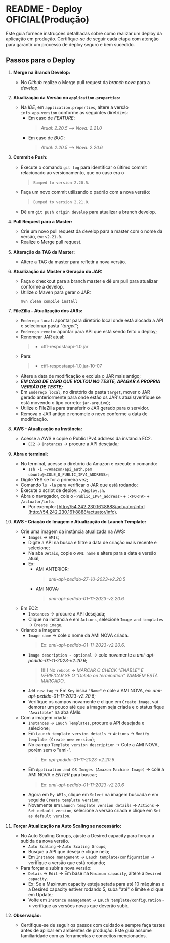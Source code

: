 # README - Deploy OFICIAL(Produção)

Este guia fornece instruções detalhadas sobre como realizar um deploy da aplicação em produção. Certifique-se de seguir cada etapa com atenção para garantir um processo de deploy seguro e bem sucedido.

## Passos para o Deploy

1. **Merge na Branch Develop:**
    - No *Github* realize o Merge pull request da *branch nova* para a *develop*.

2. **Atualização da Versão no `application.properties`:**
    - Na *IDE*, em `application.properties`, altere a versão `info.app.version` conforme as seguintes diretrizes:
        - Em caso de *FEATURE*:
            > *Atual: 2.20.5* --> *Nova: 2.21.0*
        - Em caso de *BUG*:
            > *Atual: 2.20.5* --> *Nova: 2.20.6*   

3. **Commit e Push:**
    - Execute o comando ```git log``` para identificar o último commit relacionado ao versionamento, que no caso era o
        > `Bumped to version 2.20.5`.
    - Faça um novo commit utilizando o padrão com a nova versão:
        > `Bumped to version 2.21.0`.
    - Dê um `git push origin develop` para atualizar a branch develop.

4. **Pull Request para a Master:**
    - Crie um novo pull request da develop para a master com o nome da versão, ex: `v2.21.0`.
    - Realize o Merge pull request.

5. **Alteração da TAG da Master:**
    - Altere a TAG da master para refletir a nova versão.

6. **Atualização da Master e Geração do JAR:**
    - Faça o checkout para a branch master e dê um pull para atualizar conforme a develop.
    - Utilize o Maven para gerar o JAR:
        ```
        mvn clean compile install
        ```

7. **FileZilla - Atualização dos JARs:**
    - `Endereço local`: apontar para diretório local onde está alocada a API e selecionar pasta *"target"*;
    - `Endereço remoto`: apontar para API que está sendo feito o deploy;
    - Renomear JAR atual:
      > - ctfl-respostaapi-1.0.jar
    - Para:
      > - ctfl-respostaapi-1.0.jar-10-07
    - Altere a data de modificação e excluia o JAR mais antigo;
    - ***EM CASO DE CARD QUE VOLTOU NO TESTE, APAGAR A PRÓPRIA VERSÃO DE TESTE;***
    - Em `Endereço local`, no diretório da pasta `target`, mover o JAR gerado anteriormente para onde estão os JAR's atuais(verifique se está movendo o tipo correto: `jar-arquivo`);
    - Utilize o FileZilla para transferir o JAR gerado para o servidor.
    - Remova o JAR antigo e renomeie o novo conforme a data de modificação.

8. **AWS - Atualização na Instância:**
    - Acesse a AWS e copie o Public IPv4 address da instância EC2.
      - `EC2` -> `Instances` -> procure a API desejada;

9. **Abra o terminal:**
    - No terminal, acesse o diretório da Amazon e execute o comando:
      - `ssh -i ~/Amazon/api_auth.pem ubuntu@<COLE_O_PUBLIC_IPV4_ADDRESS>`;
    - Digite YES se for a primeira vez;
    - Comando `ls -la` para verificar o JAR que está rodando;
    - Execute o script de deploy: `./deploy.sh`.
    - Abra o navegador, cole o `<Public_IPv4_address>` + `:<PORTA>` + `/actuator/info`.
      - Por exemplo: [http://54.242.230.161:8888/actuator/info](http://54.242.230.161:8888/actuator/info).

10. **AWS - Criação de Imagem e Atualização do Launch Template:**
    - Crie uma imagem da instância atualizada na AWS:
        -  `Images` -> `AMIs`;
        -  Digite a API na busca e filtre a data de criação mais recente e selecione;
        -  Na aba `Detais`, copie o `AMI name` e altere para a data e versão atual;
        -  Ex:
            - AMI ANTERIOR:
                > *ami-api-pedido-27-10-2023-v2.20.5*
            - AMI NOVA:
                > *ami-api-pedido-01-11-2023-v2.20.6*
    - Em EC2:
        - `Instances` -> procure a API desejada;
        - Clique na instância e em `Actions`, selecione `Image and templates` -> `Create image`.
    - Criando a imagem:
        - `Image name` -> cole o nome da AMI NOVA criada.
            > Ex: *ami-api-pedido-01-11-2023-v2.20.6*.
		- `Image description - optional` -> cole novamente a *ami-api-pedido-01-11-2023-v2.20.6*;
		    > [!!!] No `reboot` -> *MARCAR O CHECK "ENABLE" E VERIFICAR SE O "Delete on termination" TAMBÉM ESTÁ MARCADO*.
		- `Add new tag` -> Em `Key` insira `"Name"` e cole a AMI NOVA, ex: *ami-api-pedido-01-11-2023-v2.20.6*;
		- Verifique os campos novamente e clique em `Create image`, vai demorar um pouco até que a imagem seja criada e o status fique `"Available"` na aba AMIs.   
    - Com a imagem criada:
        - `Instances` -> `Lauch Templates`, procure a API desejada e selecione;
		- Em `Launch template version details` -> `Actions` -> `Modify template (Create new version)`;
		- No campo `Template version description` -> Cole a AMI NOVA, porém sem o "ami-".
            > Ex: *api-pedido-01-11-2023-v2.20.6*.
		- Em `Application and OS Images (Amazon Machine Image)` -> cole a AMI NOVA e *ENTER* para buscar;
            > Ex: *ami-api-pedido-01-11-2023-v2.20.6*        
		- Agora em `My AMIs`, clique em `Select` na imagem buscada e em seguida `Create template version`;
		- Novamente em `Launch template version details` -> `Actions` -> `Set default version`, selecione a versão criada e clique em `Set as default version`. 
    
11. **Forçar Atualização na Auto Scaling se necessário:**
    - No Auto Scaling Groups, ajuste a Desired capacity para forçar a subida da nova versão.
        - `Auto Scaling` -> `Auto Scaling Groups`;
        - Busque a API que deseja e clique nela;
        - Em `Instance management` -> `Lauch template/configuration` -> verifique a versão que está rodando;
    - Para forçar e subir a nova versão:
        - `Detais` -> `Edit` -> Em base na `Maximum capacity`, altere a `Desired capacity`.
        - Ex: Se a Maximum capacity esteja setada para até 10 máquinas e a Desired capacity estiver rodando 5, suba "até" o limite e clique em Update;
		- Volte em `Instance management` -> `Lauch template/configuration` -> verifique as versões novas que deverão subir.

12. **Observação:**
    - Certifique-se de seguir os passos com cuidado e sempre faça testes antes de aplicar em ambientes de produção. Este guia assume familiaridade com as ferramentas e conceitos mencionados.
